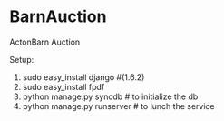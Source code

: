 BarnAuction
===========

ActonBarn Auction



Setup:

1. sudo easy_install django #(1.6.2)
2. sudo easy_install fpdf  
3. python manage.py syncdb # to initialize the db 
4. python manage.py runserver # to lunch the service

